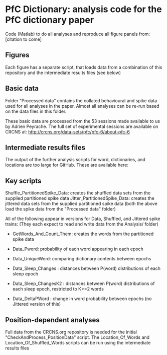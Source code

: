 # PfC Dictionary: analysis code for the PfC dictionary paper

Code (Matlab) to do all analyses and reproduce all figure panels from: [citation to come]

## Figures
Each figure has a separate script, that loads data from a combination of this repository and the intermediate results files (see below)

## Basic data
Folder "Processed data" contains the collated behavioural and spike data used for all analyses in the paper. 
Almost all analyses can be re-run based on the data files in this folder.

These basic data are processed from the 53 sessions made available to us by Adrien Peyrache. The full set of experimental sessions are available on CRCNS at: http://crcns.org/data-sets/pfc/pfc-6/about-pfc-6

## Intermediate results files
The output of the further analysis scripts for word, dictionaries, and locations are too large for GitHub. These are available here:

## Key scripts
Shuffle_PartitionedSpike_Data: creates the shuffled data sets from the supplied partitioned spike data
Jitter_PartitionedSpike_Data: creates the jittered data sets from the supplied partitioned spike data
(both the above load the spike data from the "Processed data" folder)

All of the following appear in versions for Data, Shuffled, and Jittered spike trains:
(They each expect to read and write data from the Analysis/ folder)

* GetWords_And_Count_Them: creates the words from the partitioned spike data 

* Data_Pword: probability of each word appearing in each epoch 
* Data_UniqueWord: comparing dictionary contents between epochs

* Data_Sleep_Changes : distances between P(word) distributions of each sleep epoch 
* Data_Sleep_ChangesK2 : distances between P(word) distributions of each sleep epoch, restricted to K>=2 words
* Data_DeltaPWord : change in word probability between epochs (no Jittered version of this)

## Position-dependent analyses
Full data from the CRCNS.org repository is needed for the initial "CheckAndProcess_PositionData" script.
The Location_Of_Words and Location_Of_Shuffled_Words scripts can be run using the intermediate results files


